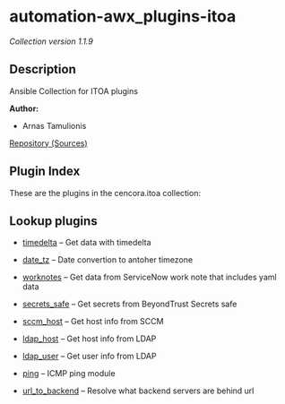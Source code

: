 # automation-awx_plugins-itoa

*Collection version 1.1.9*

## Description

Ansible Collection for ITOA plugins

<strong>Author:</strong>

- Arnas Tamulionis

<a aria-role="button" href="https://github.com/abcorp-itops/automation-awx_plugins-itoa" rel="noopener external" target="_blank">Repository (Sources)</a>

## Plugin Index

These are the plugins in the cencora.itoa collection:

## Lookup plugins

- [timedelta](https://github.com/abcorp-itops/automation-awx_plugins-itoa/blob/main/docs/cencora.itoa.timedelta_lookup.rst) – Get data with timedelta

- [date_tz](https://github.com/abcorp-itops/automation-awx_plugins-itoa/blob/main/docs/cencora.itoa.date_tz_lookup.rst) – Date convertion to antoher timezone

- [worknotes](https://github.com/abcorp-itops/automation-awx_plugins-itoa/blob/main/docs/cencora.itoa.worknotes_data_lookup.rst) – Get data from ServiceNow work note that includes yaml data

- [secrets_safe](https://github.com/abcorp-itops/automation-awx_plugins-itoa/blob/main/docs/cencora.itoa.secrets_safe_lookup.rst) – Get secrets from BeyondTrust Secrets safe

- [sccm_host](https://github.com/abcorp-itops/automation-awx_plugins-itoa/blob/main/docs/cencora.itoa.sccm_host_lookup.rst) – Get host info from SCCM

- [ldap_host](https://github.com/abcorp-itops/automation-awx_plugins-itoa/blob/main/docs/cencora.itoa.ldap_host_lookup.rst) – Get host info from LDAP

- [ldap_user](https://github.com/abcorp-itops/automation-awx_plugins-itoa/blob/main/docs/cencora.itoa.ldap_user_lookup.rst) – Get user info from LDAP

- [ping](https://github.com/abcorp-itops/automation-awx_plugins-itoa/blob/main/docs/cencora.itoa.ping_lookup.rst) – ICMP ping module

- [url_to_backend](https://github.com/abcorp-itops/automation-awx_plugins-itoa/blob/main/docs/cencora.itoa.url_to_backend_lookup.rst) – Resolve what backend servers are behind url
